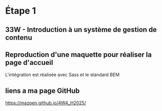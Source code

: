 # Étape 1
## 33W - Introduction à un système de gestion de contenu
## Reproduction d'une maquette pour réaliser la page d'accueil
L'intégration est réalisée avec Sass et le standard BEM

## liens a ma page GitHub
https://mazpen.github.io/4W4_H2025/
